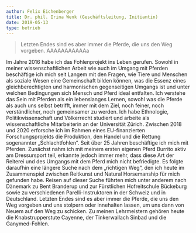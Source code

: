 ```yaml
---
author: Felix Eichenberger
title: Dr. phil. Irina Wenk (Geschäftsleitung, Initiantin)
date: 2019-05-13
type: betrieb
---
```



> Letzten Endes sind es aber immer die Pferde, die uns den Weg vorgeben. AAAAAAAAAAAa

Im Jahre 2016 habe ich das Fohlenprojekt ins Leben gerufen. Sowohl in meiner wissenschaftlichen Arbeit wie auch im Umgang mit Pferden beschäftige ich mich seit Langem mit den Fragen, wie Tiere und Menschen als soziale Wesen eine Gemeinschaft bilden können, was die Essenz eines gleichberechtigten und harmonischen gegenseitigen Umgangs ist und unter welchen Bedingungen sich Mensch und Pferd ideal entfalten. Ich verstehe das Sein mit Pferden als ein lebenslanges Lernen, sowohl was die Pferde als auch uns selbst betrifft, immer mit dem Ziel, noch feiner, noch verständlicher, noch gemeinsamer zu werden.
Ich habe Ethnologie, Politikwissenschaft und Völkerrecht studiert und arbeite als wissenschaftliche Mitarbeiterin an der Universität Zürich. Zwischen 2018 und 2020 erforsche ich im Rahmen eines EU-finanzierten Forschungsprojekts die Produktion, den Handel und die Rettung sogenannter „Schlachtfohlen“.
Seit über 25 Jahren beschäftige ich mich mit Pferden. Zunächst nahm ich mit meinem ersten eigenen Pferd Burrito aktiv am Dressursport teil, erkannte jedoch immer mehr, dass diese Art der Reiterei und des Umgangs mit dem Pferd mich nicht befriedigte. Es folgte daraufhin eine längere Suche nach dem „richtigen Weg“, den ich heute im Zusammenspiel zwischen Reitkunst und Natural Horsemanship für mich gefunden habe. Reisen auf dieser Suche führten mich unter anderem nach Dänemark zu Bent Branderup und zur Fürstlichen Hofreitschule Bückeburg sowie zu verschiedenen Parelli-Instruktoren in der Schweiz und in Deutschland. Letzten Endes sind es aber immer die Pferde, die uns den Weg vorgeben und uns stolpern oder innehalten lassen, um uns dann von Neuem auf den Weg zu schicken. Zu meinen Lehrmeistern gehören heute die Knabstrupperstute Cayenne, der Tinkerwallach Sinbad und die Ganymed-Fohlen.